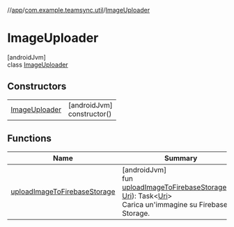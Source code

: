 //[app](../../../index.md)/[com.example.teamsync.util](../index.md)/[ImageUploader](index.md)

# ImageUploader

[androidJvm]\
class [ImageUploader](index.md)

## Constructors

| | |
|---|---|
| [ImageUploader](-image-uploader.md) | [androidJvm]<br>constructor() |

## Functions

| Name | Summary |
|---|---|
| [uploadImageToFirebaseStorage](upload-image-to-firebase-storage.md) | [androidJvm]<br>fun [uploadImageToFirebaseStorage](upload-image-to-firebase-storage.md)(uri: [Uri](https://developer.android.com/reference/kotlin/android/net/Uri.html)): Task&lt;[Uri](https://developer.android.com/reference/kotlin/android/net/Uri.html)&gt;<br>Carica un'immagine su Firebase Storage. |
